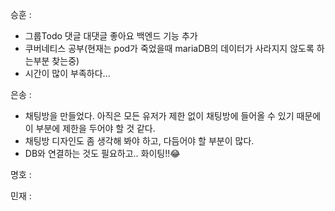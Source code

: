 승훈 :
* 그룹Todo 댓글 대댓글 좋아요 백엔드 기능 추가
* 쿠버네티스 공부(현재는 pod가 죽었을때 mariaDB의 데이터가 사라지지 않도록 하는부분 찾는중)
* 시간이 많이 부족하다... 

은송 :  
- 채팅방을 만들었다. 아직은 모든 유저가 제한 없이 채팅방에 들어올 수 있기 때문에 이 부분에 제한을 두어야 할 것 같다.
- 채팅방 디자인도 좀 생각해 봐야 하고, 다듬어야 할 부분이 많다.
- DB와 연결하는 것도 필요하고.. 화이팅!!😂

명호 :

민재 :
